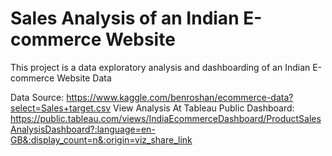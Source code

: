 # Sales Analysis of an Indian E-commerce Website
This project is a data exploratory analysis and dashboarding of an Indian E-commerce Website Data

Data Source: https://www.kaggle.com/benroshan/ecommerce-data?select=Sales+target.csv
View Analysis At Tableau Public Dashboard: https://public.tableau.com/views/IndiaEcommerceDashboard/ProductSalesAnalysisDashboard?:language=en-GB&:display_count=n&:origin=viz_share_link


<div class='tableauPlaceholder' id='viz1646581206246' style='position: relative'><object class='tableauViz'  style='display:none;'><param name='host_url' value='https%3A%2F%2Fpublic.tableau.com%2F' /> <param name='embed_code_version' value='3' /> <param name='site_root' value='' /><param name='name' value='IndiaEcommerceDashboard&#47;ProductSalesAnalysisDashboard' /><param name='tabs' value='no' /><param name='toolbar' value='yes' /><param name='animate_transition' value='yes' /><param name='display_static_image' value='yes' /><param name='display_spinner' value='yes' /><param name='display_overlay' value='yes' /><param name='display_count' value='yes' /><param name='language' value='en-GB' /></object></div>                <script type='text/javascript'>                    var divElement = document.getElementById('viz1646581206246');                    var vizElement = divElement.getElementsByTagName('object')[0];                    if ( divElement.offsetWidth > 800 ) { vizElement.style.width='1000px';vizElement.style.height='1127px';} else if ( divElement.offsetWidth > 500 ) { vizElement.style.width='1000px';vizElement.style.height='1127px';} else { vizElement.style.width='100%';vizElement.style.height='1727px';}                     var scriptElement = document.createElement('script');                    scriptElement.src = 'https://public.tableau.com/javascripts/api/viz_v1.js';                    vizElement.parentNode.insertBefore(scriptElement, vizElement);                </script>
